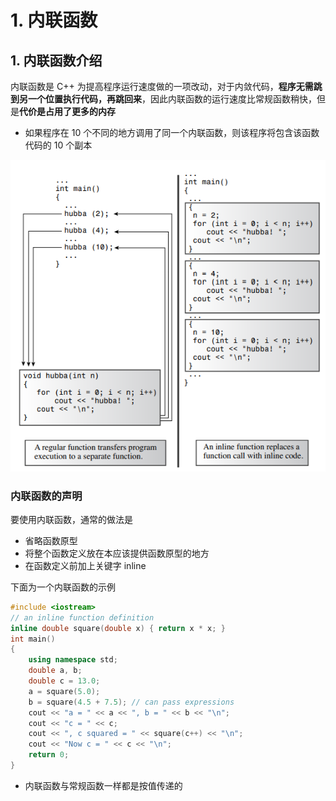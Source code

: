 # 1. 内联函数

## 1. 内联函数介绍

内联函数是 C++ 为提高程序运行速度做的一项改动，对于内敛代码，**程序无需跳到另一个位置执行代码，再跳回来**，因此内联函数的运行速度比常规函数稍快，但是**代价是占用了更多的内存**

* 如果程序在 10 个不同的地方调用了同一个内联函数，则该程序将包含该函数代码的 10 个副本

![&#x5E38;&#x89C4;&#x51FD;&#x6570;&#x548C;&#x5185;&#x8054;&#x51FD;&#x6570;&#x7684;&#x533A;&#x522B;](../.gitbook/assets/image%20%287%29.png)

### 内联函数的声明

要使用内联函数，通常的做法是

* 省略函数原型
* 将整个函数定义放在本应该提供函数原型的地方
* 在函数定义前加上关键字 inline

下面为一个内联函数的示例

```cpp
#include <iostream>
// an inline function definition
inline double square(double x) { return x * x; }
int main()
{
    using namespace std;
    double a, b;
    double c = 13.0;
    a = square(5.0);
    b = square(4.5 + 7.5); // can pass expressions
    cout << "a = " << a << ", b = " << b << "\n";
    cout << "c = " << c;
    cout << ", c squared = " << square(c++) << "\n";
    cout << "Now c = " << c << "\n";
    return 0;
}
```

* 内联函数与常规函数一样都是按值传递的

